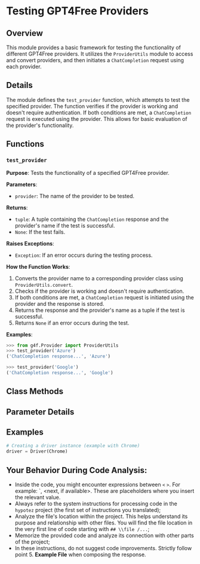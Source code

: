 # Testing GPT4Free Providers

## Overview

This module provides a basic framework for testing the functionality of different GPT4Free providers. It utilizes the `ProviderUtils` module to access and convert providers, and then initiates a `ChatCompletion` request using each provider. 

## Details

The module defines the `test_provider` function, which attempts to test the specified provider.  The function verifies if the provider is working and doesn't require authentication. If both conditions are met, a `ChatCompletion` request is executed using the provider. This allows for basic evaluation of the provider's functionality.

## Functions

### `test_provider`

**Purpose**:  Tests the functionality of a specified GPT4Free provider.

**Parameters**:
- `provider`: The name of the provider to be tested.

**Returns**:
- `tuple`: A tuple containing the `ChatCompletion` response and the provider's name if the test is successful.
- `None`: If the test fails.

**Raises Exceptions**:
- `Exception`:  If an error occurs during the testing process.

**How the Function Works**:

1. Converts the provider name to a corresponding provider class using `ProviderUtils.convert`.
2. Checks if the provider is working and doesn't require authentication.
3. If both conditions are met, a `ChatCompletion` request is initiated using the provider and the response is stored.
4. Returns the response and the provider's name as a tuple if the test is successful.
5. Returns `None` if an error occurs during the test.

**Examples**:
```python
>>> from g4f.Provider import ProviderUtils
>>> test_provider('Azure')
('ChatCompletion response...', 'Azure')

>>> test_provider('Google')
('ChatCompletion response...', 'Google')
```

## Class Methods

## Parameter Details

## Examples

```python
# Creating a driver instance (example with Chrome)
driver = Driver(Chrome)
```

## Your Behavior During Code Analysis:

- Inside the code, you might encounter expressions between `<` `>`. For example: `<instruction for gemini model:Loading product descriptions into PrestaShop.>, <next, if available>. These are placeholders where you insert the relevant value.
- Always refer to the system instructions for processing code in the `hypotez` project (the first set of instructions you translated);
- Analyze the file's location within the project. This helps understand its purpose and relationship with other files. You will find the file location in the very first line of code starting with `## \\file /...`;
- Memorize the provided code and analyze its connection with other parts of the project;
- In these instructions, do not suggest code improvements. Strictly follow point 5. **Example File** when composing the response.